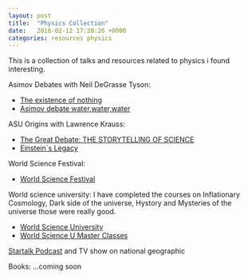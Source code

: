 ```yaml
---
layout: post
title:  "Physics Collection"
date:   2016-02-12 17:20:26 +0000
categories: resources physics
---
```


This is a collection of talks and resources related to physics i found interesting.

Asimov Debates with Neil DeGrasse Tyson:
*	[The existence of nothing](https://www.youtube.com/watch?v=1OLz6uUuMp8)
*	[Asimov debate water,water,water](https://www.youtube.com/watch?v=FSF79uS3t04)

ASU Origins with Lawrence Krauss:
*	[The Great Debate: THE STORYTELLING OF SCIENCE](https://www.youtube.com/watch?v=_J4QPz52Sfo)
*	[Einstein`s Legacy](https://www.youtube.com/watch?v=cYWH34v2TnM)

World Science Festival:
*	[World Science Festival](http://www.worldsciencefestival.com/)

World science university: 
I have completed the courses on Inflationary  Cosmology, Dark side of the universe, Hystory and Mysteries of the universe those were really good.
*	[World Science University](http://www.worldscienceu.com/)
*	[World Science U Master Classes](http://www.worldscienceu.com/courses/master_class)

[Startalk Podcast](http://www.startalkradio.net/) and TV show on national geographic

Books:
...coming soon
